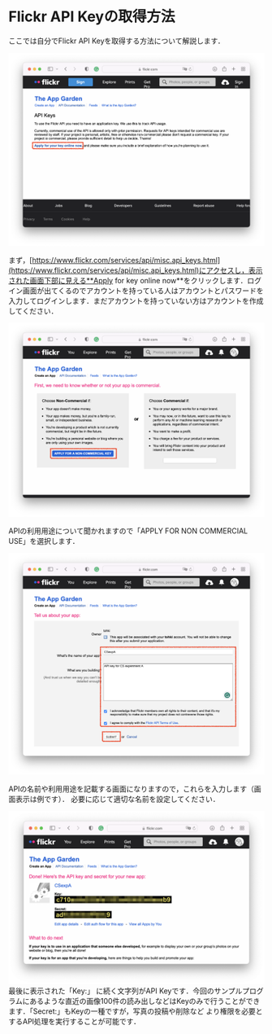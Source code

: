 # Flickr API Keyの取得方法
ここでは自分でFlickr API Keyを取得する方法について解説します．

![php_version.jpg](../../../images/part2/part2_1/flickr_api_001.png)

まず，[https://www.flickr.com/services/api/misc.api_keys.html](https://www.flickr.com/services/api/misc.api_keys.html)にアクセスし，表示された画面下部に見える**Apply for key online now**をクリックします．ログイン画面が出てくるのでアカウントを持っている人はアカウントとパスワードを入力してログインします．まだアカウントを持っていない方はアカウントを作成してください．

![php_version.jpg](../../../images/part2/part2_1/flickr_api_002.png)

APIの利用用途について聞かれますので「APPLY FOR NON COMMERCIAL USE」を選択します．

![php_version.jpg](../../../images/part2/part2_1/flickr_api_003.png)

APIの名前や利用用途を記載する画面になりますので，これらを入力します（画面表示は例です）．
必要に応じて適切な名前を設定してください．

![php_version.jpg](../../../images/part2/part2_1/flickr_api_004.png)
最後に表示された「Key:」 に続く文字列がAPI Keyです．今回のサンプルプログラムにあるような直近の画像100件の読み出しなどはKeyのみで行うことができます．「Secret:」もKeyの一種ですが，写真の投稿や削除など
より権限を必要とするAPI処理を実行することが可能です．
